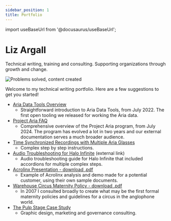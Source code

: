 ```yaml
---
sidebar_position: 1
title: Portfolio
---
```

import useBaseUrl from '@docusaurus/useBaseUrl';

# Liz Argall
Technical writing, training and consulting. Supporting organizations through growth and change.

![Problems solved, content created](/img/problems_solved.png)


Welcome to my technical writing portfolio. Here are a few suggestions to get you started!

- [Aria Data Tools Overview](/adt/adt_overview.mdx)
    - Straightforward introduction to Aria Data Tools, from July 2022. The first open tooling we released for working the Aria data.
- [Project Aria FAQ](/aria_docs/faq.mdx)
    - Comprehensive overview of the Project Aria program, from July 2024. The program has evolved a lot in two years and our external documentation serves a much broader audience.
- [Time Synchronized Recordings with Multiple Aria Glasses](/aria_docs/ticsync.mdx)
    - Complex step by step instructions.
- [Audio Troubleshooting for Halo Infinite](https://support.halowaypoint.com/hc/en-us/articles/4410860512788-Audio-Troubleshooting-for-Halo-Infinite) (external link)
    - Audio troubleshooting guide for Halo Infinite that included accordions for multiple complex steps.
- <a href="/downloads/acrolinx_ppt.pdf" download>Acrolinx Presentation - download .pdf</a>
    - Example of Acrolinx analysis and demo made for a potential customer, using their own sample documents.
- <a href="/downloads/circus_maternity_2007.doc">Warehouse Circus Maternity Policy - download .pdf</a>
    - In 2007 I consulted broadly to create what may be the first formal maternity policies and guidelines for a circus in the anglophone world.
- [The Pulp Stage Case Study](pulp_stage.mdx)
    - Graphic design, marketing and governance consulting.



